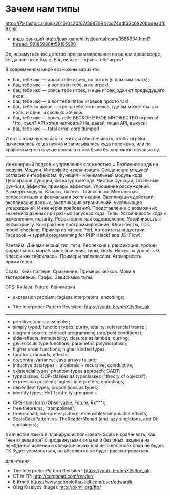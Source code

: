 Зачем нам типы
==============

http://i79.fastpic.ru/big/2016/0420/67/89479941bd74ddf32c6820bbdea0f667.gif

- виды функций http://juan-gandhi.livejournal.com/3565634.html?thread=59185986#t59185986

Эх, незамутнённое детство программирования на одном процессоре, когда всё так и было. Бац ей икс — хрясь тебе игрек!

В современном мире возможны варианты:

- бац тебе икс — хрясь тебе игрек, но потом (я дам вам знать);
- бац тебе икс — а вот хрен тебе, а не игрек!
- бац тебе икс — хрясь тебе игрек, и ещё игрек_один от предыдущего икса!
- бац тебе икс — а вот тебе пяток игреков просто так!
- бац тебе эн иксов — хрясь тебе эм игреков, где эм может быть и ноль, и один, и сколько хочешь.
- бац тебе икс — хрясь тебе БЕСКОНЕЧНОЕ МНОЖЕСТВО игреков! Что, съел? API хотел написать? На, давай, пиши API, выкуси!
- бац тебе икс — fatal error, core dumped

И вот с этим нужно как-то жить, и обеспечивать, чтобы игреки вычислялись когда нужно и записывались куда положено, или по крайней мере в случае провала о том было бы доложено начальству.

-------------------------------------------------------

Инженерный подход к управление сложностью = Разбиение кода на модули.
Модули. Интерфейс и реализация. Соединение модулей согласно интерфейсам.
Функция - минимальный модуль кода. Декларация функции, сигнатура метода.
Чистые функции, тотальные функции, эффекты, примеры эффектов. Упрощение рассуждений.
Размеры модуля. Классы, пакеты. Тайпклассы.
Ментальная репрезентация и формальная экспликация.
Экспликация действий, экспликация данных, экспликация ограничений, укспликация утверждений.
Инженерия требований.
Представление о возможных значениях данных при разных запусках кода. Типы.
Устойчивость кода к изменениям, maturity. Рефакторинг как оздоровление. Устойчивость к рефакорингу.
Контрактное программирование. Юнит-тесты, TDD, model-checking.
Пример из жизни: Perl.
Авторитеты индустрии: Facebook => typeful programming for PHP (Hack) and JS (Flow).

Рантайм. Динамический тип, теги. Рефлексия и реификация.
Уровни формального мира/языка: значения, типы, kinds. Намек на уровень 0.
Классы как тайпклассы. Примеры тайпклассов. Атомарность примитивов.

Скала. Кейк паттерн. Сравнение.
Примеры кейков. Моки в тестировании. Графы. Зависимые типы.

CPS. RxJava. Future, бенчмарки.

- expression problem; tagless interpreters; encodings;

- The Interpreter Pattern Revisited: https://youtu.be/hmX2s3pe_qk

-----------------------------------------------------------

- primitive types; assembler;
- simply typed; function types: purity, totality; referencial transp.;
- diagram search; contract programming (pre/post conditions);
- side-effects; immutability; closures as lambda; curring;
- generics as type functions; parametric polymorphism;
- higher order functions; higher kinded types;
- functors, monads, effects;
- co/contra-variance; Java arrays failure;
- inductive datatypes = algebraic + recursive; coinductive;
- existencial types; phantom types approach; GADT;
- typeclasses; OOP-classes as typeclasses ("theory of objects");
- expression problem; tagless interpreters; encodings;
- dependent types; propositions as types;
- identity types; HoTT; infinity-groupoids.

+ CPS-transform (Observable, Future, Rx***);
+ free theorems, "trampolines";
+ free monad; interpreter pattern; extensible/composable effects;
+ ScalaCakePattern vs. TheReaderMonad (and lazy singletons, and DI-containers);

в качестве языка я планирую использовать Scala и сравнивать, как "нечто делается" с продвинутыми типами и без оных. акцента на лямбда-исчислении и специфических для него вопросах *пока* не будет. ТК будет упоминаться, но абсолютно не будет рассматриваться.

для чтения
- The Interpreter Pattern Revisited: https://youtu.be/hmX2s3pe_qk
- CT in FP: http://comonad.com/reader/
- E.Kmett https://www.schoolofhaskell.com/user/edwardk
- Oleg Kiselyov (huge): http://okmij.org/ftp/
